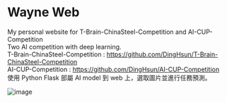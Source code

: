# Wayne Web
My personal website for T-Brain-ChinaSteel-Competition and AI-CUP-Competition  
Two AI competition with deep learning.  
T-Brain-ChinaSteel-Competition : https://github.com/DingHsun/T-Brain-ChinaSteel-Competition  
AI-CUP-Competition : https://github.com/DingHsun/AI-CUP-Competition  
使用 Python Flask 部屬 AI model 到 web 上，選取圖片並進行任務預測。
  
![image](https://user-images.githubusercontent.com/110473288/205838905-906b6e40-48c9-4adf-837c-f83aadf7982b.png)
